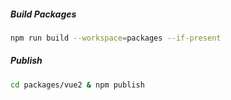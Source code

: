 ##### Build Packages
```bash
npm run build --workspace=packages --if-present
```

##### Publish 
```bash
cd packages/vue2 & npm publish
```
